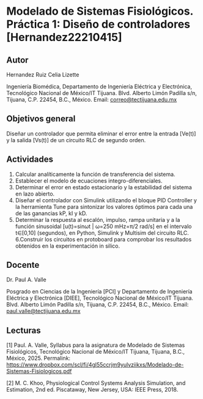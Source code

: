 # Modelado de Sistemas Fisiológicos. Práctica 1: Diseño de controladores [Hernandez22210415]

## Autor
Hernandez Ruiz Celia Lizette

Ingeniería Biomédica, Departamento de Ingeniería Eléctrica y Electrónica, Tecnológico Nacional de México/IT Tijuana. Blvd. Alberto Limón Padilla s/n, Tijuana, C.P. 22454, B.C., México. Email: correo@tectijuana.edu.mx

## Objetivos general
Diseñar un controlador que permita eliminar el error entre la entrada [Ve(t)] y la salida [Vs(t)] de un circuito RLC de segundo orden.

## Actividades
1. Calcular analíticamente la función de transferencia del sistema.
2. Establecer el modelo de ecuaciones integro-diferenciales.
3. Determinar el error en estado estacionario y la estabilidad del sistema en lazo abierto.
4. Diseñar el controlador con Simulink utilizando el bloque PID Controller y la herramienta Tune para sintonizar los valores óptimos para cada una de las ganancias kP, kI y kD.
5. Determinar la respuesta al escalón, impulso, rampa unitaria y a la función sinusoidal [u(t)=sinωt | ω=250 mHz=π/2 rad/s] en el intervalo t∈[0,10] (segundos), en Python, Simulink y Multisim del circuito RLC.
6.Construir los circuitos en protoboard para comprobar los resultados obtenidos en la experimentación in silico.

## Docente
Dr. Paul A. Valle

Posgrado en Ciencias de la Ingeniería [PCI] y Departamento de Ingeniería Eléctrica y Electrónica [DIEE], Tecnológico Nacional de México/IT Tijuana. Blvd. Alberto Limón Padilla s/n, Tijuana, C.P. 22454, B.C., México. Email: paul.valle@tectijuana.edu.mx

## Lecturas
[1] Paul. A. Valle, Syllabus para la asignatura de Modelado de Sistemas Fisiológicos, Tecnológico Nacional de México/IT Tijuana, Tijuana, B.C., México, 2025. Permalink: https://www.dropbox.com/scl/fi/4gl55ccrjm9yulvziikxs/Modelado-de-Sistemas-Fisiologicos.pdf

[2] M. C. Khoo, Physiological Control Systems Analysis Simulation, and Estimation, 2nd ed. Piscataway, New Jersey, USA: IEEE Press, 2018.
